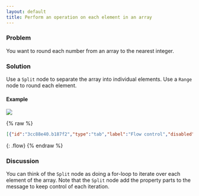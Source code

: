 ```yaml
---
layout: default
title: Perform an operation on each element in an array
---
```


### Problem

You want to round each number from an array to the nearest integer.

### Solution

Use a <code class="node">Split</code> node to separate the array into individual elements. 
Use a <code class="node">Range</code> node to round each element.

#### Example

![](/images/basic/basic-flow-010.png)

{% raw %}
~~~json
[{"id":"3cc88e40.b187f2","type":"tab","label":"Flow control","disabled":false,"info":"# **Perform an operation on each element in an array**\n\n## **Problem**\nYou want to round each number from an array to the nearest integer.\n\n## **Solution**\nUse a split node to separate the array into individual elements. \nUse a range node to round each element.\n\n## **Example**\n![messages](/ckbk/basic-flow-010.png)\n\n## **Discussion**\nYou can think of the split node as doing a for-loop to iterate over each element of the array. \nNote that the split node add the property parts to the message to keep control of each iteration.\n"},{"id":"c858c23f.b48cf","type":"comment","z":"3cc88e40.b187f2","name":"Perform an operation on each element in an array","info":"","x":260,"y":60,"wires":[]},{"id":"9141ea9c.fd4e48","type":"inject","z":"3cc88e40.b187f2","name":"Array of decimals","topic":"","payload":"[1.67,2.98,3.12,4.99,5.50]","payloadType":"json","repeat":"","crontab":"","once":false,"onceDelay":0.1,"x":120,"y":180,"wires":[["65d694f5.c425cc"]]},{"id":"65d694f5.c425cc","type":"split","z":"3cc88e40.b187f2","name":"","splt":"\\n","spltType":"str","arraySplt":"1","arraySpltType":"len","stream":false,"addname":"","x":290,"y":180,"wires":[["c63adcb2.87a4"]]},{"id":"c63adcb2.87a4","type":"range","z":"3cc88e40.b187f2","minin":"0","maxin":"10","minout":"0","maxout":"10","action":"scale","round":true,"property":"payload","name":"","x":440,"y":180,"wires":[["2efff0d5.028b8"]]},{"id":"2efff0d5.028b8","type":"debug","z":"3cc88e40.b187f2","name":"Output msg","active":true,"tosidebar":true,"console":false,"tostatus":false,"complete":"true","x":600,"y":180,"wires":[]}]
~~~
{: .flow}
{% endraw %}

### Discussion

You can think of the <code class="node">Split</code> node as doing a for-loop to iterate over each element of the array. 
Note that the <code class="node">Split</code> node add the property parts to the message to keep control of each iteration.

